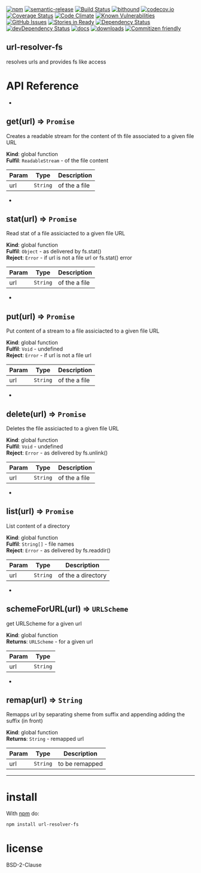 [![npm](https://img.shields.io/npm/v/url-resolver-fs.svg)](https://www.npmjs.com/package/url-resolver-fs)
[![semantic-release](https://img.shields.io/badge/%20%20%F0%9F%93%A6%F0%9F%9A%80-semantic--release-e10079.svg)](https://github.com/arlac77/url-resolver-fs)
[![Build Status](https://secure.travis-ci.org/arlac77/url-resolver-fs.png)](http://travis-ci.org/arlac77/url-resolver-fs)
[![bithound](https://www.bithound.io/github/arlac77/url-resolver-fs/badges/score.svg)](https://www.bithound.io/github/arlac77/url-resolver-fs)
[![codecov.io](http://codecov.io/github/arlac77/url-resolver-fs/coverage.svg?branch=master)](http://codecov.io/github/arlac77/url-resolver-fs?branch=master)
[![Coverage Status](https://coveralls.io/repos/arlac77/url-resolver-fs/badge.svg)](https://coveralls.io/r/arlac77/url-resolver-fs)
[![Code Climate](https://codeclimate.com/github/arlac77/url-resolver-fs/badges/gpa.svg)](https://codeclimate.com/github/arlac77/url-resolver-fs)
[![Known Vulnerabilities](https://snyk.io/test/github/arlac77/url-resolver-fs/badge.svg)](https://snyk.io/test/github/arlac77/url-resolver-fs)
[![GitHub Issues](https://img.shields.io/github/issues/arlac77/url-resolver-fs.svg?style=flat-square)](https://github.com/arlac77/url-resolver-fs/issues)
[![Stories in Ready](https://badge.waffle.io/arlac77/url-resolver-fs.svg?label=ready&title=Ready)](http://waffle.io/arlac77/url-resolver-fs)
[![Dependency Status](https://david-dm.org/arlac77/url-resolver-fs.svg)](https://david-dm.org/arlac77/url-resolver-fs)
[![devDependency Status](https://david-dm.org/arlac77/url-resolver-fs/dev-status.svg)](https://david-dm.org/arlac77/url-resolver-fs#info=devDependencies)
[![docs](http://inch-ci.org/github/arlac77/url-resolver-fs.svg?branch=master)](http://inch-ci.org/github/arlac77/url-resolver-fs)
[![downloads](http://img.shields.io/npm/dm/url-resolver-fs.svg?style=flat-square)](https://npmjs.org/package/url-resolver-fs)
[![Commitizen friendly](https://img.shields.io/badge/commitizen-friendly-brightgreen.svg)](http://commitizen.github.io/cz-cli/)

url-resolver-fs
-------------------
resolves urls and provides fs like access

# API Reference

* <a name="get"></a>

## get(url) ⇒ <code>Promise</code>
Creates a readable stream for the content of th file associated to a given file URL

**Kind**: global function  
**Fulfil**: <code>ReadableStream</code> - of the file content  

| Param | Type | Description |
| --- | --- | --- |
| url | <code>String</code> | of the a file |


* <a name="stat"></a>

## stat(url) ⇒ <code>Promise</code>
Read stat of a file assiciacted to a given file URL

**Kind**: global function  
**Fulfil**: <code>Object</code> - as delivered by fs.stat()  
**Reject**: <code>Error</code> - if url is not a file url or fs.stat() error  

| Param | Type | Description |
| --- | --- | --- |
| url | <code>String</code> | of the a file |


* <a name="put"></a>

## put(url) ⇒ <code>Promise</code>
Put content of a stream to a file assiciacted to a given file URL

**Kind**: global function  
**Fulfil**: <code>Void</code> - undefined  
**Reject**: <code>Error</code> - if url is not a file url  

| Param | Type | Description |
| --- | --- | --- |
| url | <code>String</code> | of the a file |


* <a name="delete"></a>

## delete(url) ⇒ <code>Promise</code>
Deletes the file assiciacted to a given file URL

**Kind**: global function  
**Fulfil**: <code>Void</code> - undefined  
**Reject**: <code>Error</code> - as delivered by fs.unlink()  

| Param | Type | Description |
| --- | --- | --- |
| url | <code>String</code> | of the a file |


* <a name="list"></a>

## list(url) ⇒ <code>Promise</code>
List content of a directory

**Kind**: global function  
**Fulfil**: <code>String[]</code> - file names  
**Reject**: <code>Error</code> - as delivered by fs.readdir()  

| Param | Type | Description |
| --- | --- | --- |
| url | <code>String</code> | of the a directory |


* <a name="schemeForURL"></a>

## schemeForURL(url) ⇒ <code>URLScheme</code>
get URLScheme for a given url

**Kind**: global function  
**Returns**: <code>URLScheme</code> - for a given url  

| Param | Type |
| --- | --- |
| url | <code>String</code> | 


* <a name="remap"></a>

## remap(url) ⇒ <code>String</code>
Remapps url by separating sheme from suffix
and appending adding the suffix (in front)

**Kind**: global function  
**Returns**: <code>String</code> - remapped url  

| Param | Type | Description |
| --- | --- | --- |
| url | <code>String</code> | to be remapped |


* * *

# install

With [npm](http://npmjs.org) do:

```shell
npm install url-resolver-fs
```

license
=======

BSD-2-Clause
